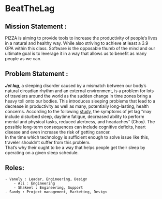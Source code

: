 # BeatTheLag

## Mission Statement :
PIZZA is aiming to provide tools to increase the productivity of people’s lives in a natural and healthy way. While also striving to achieve at least a 3.9 GPA within this class. Software is the opposable thumb of the mind and our ultimate goal is to leverage it in a way that allows us to benefit as many people as we can.


## Problem Statement :
***Jet lag***, a sleeping disorder caused by a mismatch between our body’s natural
 circadian rhythm and an external environment, is a problem for lots of travelers around the world as the sudden change in time zones bring a heavy toll onto our bodies. This introduces sleeping problems that lead to a decrease in productivity as well as many, potentially long-lasting, health concerns.
 According to the following [study](https://www.ncbi.nlm.nih.gov/pmc/articles/PMC3086113/?fbclid=IwAR0I4Nit5D_0zMN2F7MjTTrMZBrpSNLGg-mULRDVSOHkzNtqE2atMGBVsEI), the symptoms of jet lag “may include disturbed sleep, daytime fatigue, decreased ability to perform mental and physical tasks, reduced alertness, and headaches” (Choy). The possible long-term consequences can include cognitive deficits, heart disease and even increase the risk of getting cancer.  
In the time which technology is sufficient enough to solve issue like this, traveler shouldn’t suffer from this problem.  
That’s why their ought to be a way that helps people get their sleep by operating on a given sleep schedule.

## Roles:
	- Vanely : Leader, Engineering, Design
    	- Ali : Engineering
    	- Shakeel : Engineering, Support
	- Sandy : Project management, Marketing, Design
